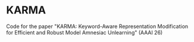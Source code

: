 # KARMA
Code for the paper "KARMA: Keyword-Aware Representation Modification for Efficient and Robust Model Amnesiac Unlearning" (AAAI 26)

